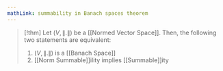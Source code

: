 ```yaml
---
mathLink: summability in Banach spaces theorem
---
```

>[!thm]
>Let $(V,\|.\|)$ be a [[Normed Vector Space]]. Then, the following two statements are equivalent:
>1. $(V,\|.\|)$ is a [[Banach Space]]
>2. [[Norm Summable]]ility implies [[Summable]]ity

